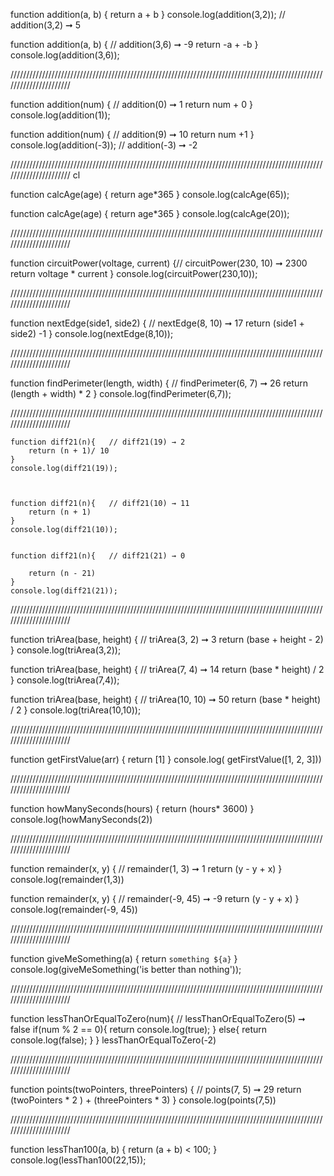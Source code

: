 function addition(a, b) {
	return a + b
}
console.log(addition(3,2));  // addition(3,2) ➞ 5



function addition(a, b) {   // addition(3,6) ➞ -9
	return -a + -b
}
console.log(addition(3,6));

//////////////////////////////////////////////////////////////////////////////////////////////////////////////////////

function addition(num) {   // addition(0) ➞ 1
	return num + 0
}
console.log(addition(1));



function addition(num) {   // addition(9) ➞ 10
	return num +1
}
console.log(addition(-3)); // addition(-3) ➞ -2

////////////////////////////////////////////////////////////////////////////////////////////////////////////////////// cl



function calcAge(age) {
	return age*365
}
console.log(calcAge(65));




function calcAge(age) {
	return age*365
}
console.log(calcAge(20));

//////////////////////////////////////////////////////////////////////////////////////////////////////////////////////



function circuitPower(voltage, current) {// circuitPower(230, 10) ➞ 2300
	return voltage * current
}
console.log(circuitPower(230,10));


//////////////////////////////////////////////////////////////////////////////////////////////////////////////////////


function nextEdge(side1, side2) {   // nextEdge(8, 10) ➞ 17
	return (side1 + side2) -1
}
console.log(nextEdge(8,10));


//////////////////////////////////////////////////////////////////////////////////////////////////////////////////////



function findPerimeter(length, width) {  // findPerimeter(6, 7) ➞ 26 
	return (length + width) * 2
}
console.log(findPerimeter(6,7));


//////////////////////////////////////////////////////////////////////////////////////////////////////////////////////



	function diff21(n){   // diff21(19) → 2
		return (n + 1)/ 10
	}
	console.log(diff21(19));



	function diff21(n){   // diff21(10) → 11
		return (n + 1)
	}
	console.log(diff21(10));


	function diff21(n){   // diff21(21) → 0

		return (n - 21)
	}
	console.log(diff21(21));


//////////////////////////////////////////////////////////////////////////////////////////////////////////////////////


function triArea(base, height) { // triArea(3, 2) ➞ 3
	return (base + height - 2)
}
console.log(triArea(3,2));


function triArea(base, height) { // triArea(7, 4) ➞ 14
	return (base * height) / 2
}
console.log(triArea(7,4));


function triArea(base, height) { // triArea(10, 10) ➞ 50
	return (base * height) / 2
}
console.log(triArea(10,10));


//////////////////////////////////////////////////////////////////////////////////////////////////////////////////////


function getFirstValue(arr) {
    return [1]
    } 
 console.log( getFirstValue([1, 2, 3]))


//////////////////////////////////////////////////////////////////////////////////////////////////////////////////////


function howManySeconds(hours) {
	return (hours* 3600)
}
console.log(howManySeconds(2))


//////////////////////////////////////////////////////////////////////////////////////////////////////////////////////


function remainder(x, y) {   // remainder(1, 3) ➞ 1
	return (y - y + x)
}
console.log(remainder(1,3))


function remainder(x, y) {  // remainder(-9, 45) ➞ -9
	return (y - y + x)
}
console.log(remainder(-9, 45))


//////////////////////////////////////////////////////////////////////////////////////////////////////////////////////


function giveMeSomething(a) {
	return `something ${a}`
}
console.log(giveMeSomething('is better than nothing'));


//////////////////////////////////////////////////////////////////////////////////////////////////////////////////////


function lessThanOrEqualToZero(num){   // lessThanOrEqualToZero(5) ➞ false
    if(num % 2 == 0){
        return console.log(true);
    }
    else{
        return console.log(false);
    }
}
lessThanOrEqualToZero(-2)


//////////////////////////////////////////////////////////////////////////////////////////////////////////////////////



function points(twoPointers, threePointers) {  // points(7, 5) ➞ 29
	return (twoPointers * 2 ) + (threePointers * 3)
}
console.log(points(7,5))


//////////////////////////////////////////////////////////////////////////////////////////////////////////////////////



function lessThan100(a, b) {
	return (a + b) < 100;
}
console.log(lessThan100(22,15));

